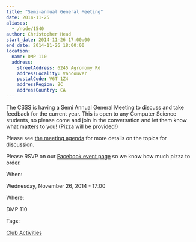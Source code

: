 ```yaml
---
title: "Semi-annual General Meeting"
date: 2014-11-25
aliases:
  - /node/1540
author: Christopher Head
start_date: 2014-11-26 17:00:00
end_date: 2014-11-26 18:00:00
location:
  name: DMP 110
  address:
    streetAddress: 6245 Agronomy Rd
    addressLocality: Vancouver
    postalCode: V6T 1Z4
    addressRegion: BC
    addressCountry: CA
---
```


The CSSS is having a Semi Annual General Meeting to discuss and take feedback for the current year. This is open to any Computer Science students, so please come and join in the conversation and let them know what matters to you! (Pizza will be provided!)

Please see [the meeting agenda](/files/2014-2015FirstSemiannualGeneralMeetingAgenda.pdf) for more details on the topics for discussion.

Please RSVP on our [Facebook event page](https://www.facebook.com/events/658212610943139/) so we know how much pizza to order.

When:

Wednesday, November 26, 2014 - 17:00

Where:

DMP 110

Tags:

[Club Activities](/club)
